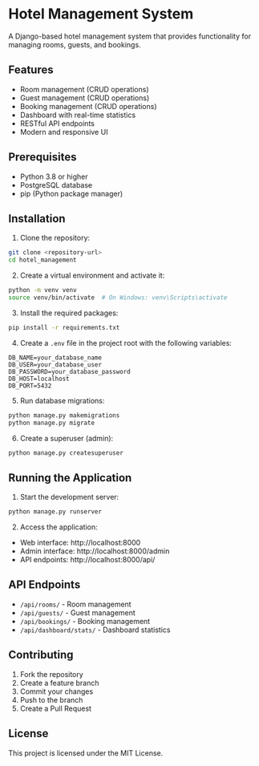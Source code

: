 # Hotel Management System

A Django-based hotel management system that provides functionality for managing rooms, guests, and bookings.

## Features

- Room management (CRUD operations)
- Guest management (CRUD operations)
- Booking management (CRUD operations)
- Dashboard with real-time statistics
- RESTful API endpoints
- Modern and responsive UI

## Prerequisites

- Python 3.8 or higher
- PostgreSQL database
- pip (Python package manager)

## Installation

1. Clone the repository:
```bash
git clone <repository-url>
cd hotel_management
```

2. Create a virtual environment and activate it:
```bash
python -m venv venv
source venv/bin/activate  # On Windows: venv\Scripts\activate
```

3. Install the required packages:
```bash
pip install -r requirements.txt
```

4. Create a `.env` file in the project root with the following variables:
```
DB_NAME=your_database_name
DB_USER=your_database_user
DB_PASSWORD=your_database_password
DB_HOST=localhost
DB_PORT=5432
```

5. Run database migrations:
```bash
python manage.py makemigrations
python manage.py migrate
```

6. Create a superuser (admin):
```bash
python manage.py createsuperuser
```

## Running the Application

1. Start the development server:
```bash
python manage.py runserver
```

2. Access the application:
- Web interface: http://localhost:8000
- Admin interface: http://localhost:8000/admin
- API endpoints: http://localhost:8000/api/

## API Endpoints

- `/api/rooms/` - Room management
- `/api/guests/` - Guest management
- `/api/bookings/` - Booking management
- `/api/dashboard/stats/` - Dashboard statistics

## Contributing

1. Fork the repository
2. Create a feature branch
3. Commit your changes
4. Push to the branch
5. Create a Pull Request

## License

This project is licensed under the MIT License. 